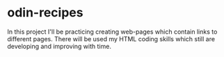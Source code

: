 # odin-recipes
In this project I'll be practicing creating web-pages which contain links to different pages.
There will be used my HTML coding skills which still are developing and improving with time.
